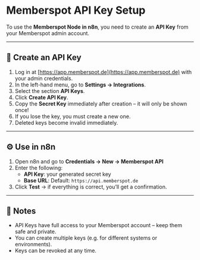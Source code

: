 # Memberspot API Key Setup

To use the **Memberspot Node in n8n**, you need to create an **API Key** from your Memberspot admin account.

---

## 🔑 Create an API Key

1. Log in at [https://app.memberspot.de](https://app.memberspot.de) with your admin credentials.  
2. In the left-hand menu, go to **Settings → Integrations**.  
3. Select the section **API Keys**.  
4. Click **Create API Key**.  
5. Copy the **Secret Key** immediately after creation – it will only be shown once!  
6. If you lose the key, you must create a new one.  
7. Deleted keys become invalid immediately.

---

## ⚙️ Use in n8n

1. Open n8n and go to **Credentials → New → Memberspot API**  
2. Enter the following:
   - **API Key**: your generated secret key  
   - **Base URL**: Default: `https://api.memberspot.de`
3. Click **Test** → if everything is correct, you’ll get a confirmation.

---

## 📌 Notes

- API Keys have full access to your Memberspot account – keep them safe and private.  
- You can create multiple keys (e.g. for different systems or environments).  
- Keys can be revoked at any time.  
